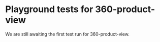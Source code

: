 # Playground tests for 360-product-view
We are still awaiting the first test run for 360-product-view.
